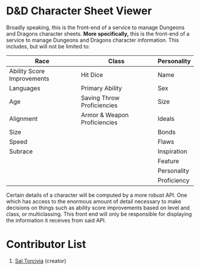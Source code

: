 # D&D Character Sheet Viewer

Broadly speaking, this is the front-end of a service to manage Dungeons and Dragons character sheets. **More specifically,** this is the front-end of a service to manage Dungeons and Dragons character information. This includes, but will not be limited to:

|Race                      |Class                       | Personality|
|--------------------------|----------------------------| -----------|
|Ability Score Improvements|Hit Dice                    | Name       |
|Languages                 |Primary Ability             | Sex        |
|Age                       |Saving Throw Proficiencies  | Size       |
|Alignment                 |Armor & Weapon Proficiencies| Ideals     |
|Size                      |                            | Bonds      |
|Speed                     |                            | Flaws      |
|Subrace                   |                            | Inspiration|
|                          |                            | Feature    |
|                          |                            | Personality|
|                          |                            | Proficiency|

Certain details of a character will be computed by a more robust API. One which has access to the enormous amount of detail necessary to make decisions on things such as ability score improvements based on level and class, or multiclassing. This front end will only be responsible for displaying the information it receives from said API.

# Contributor List
1. [Sal Torcivia](http://saltor.nyc) (creator)